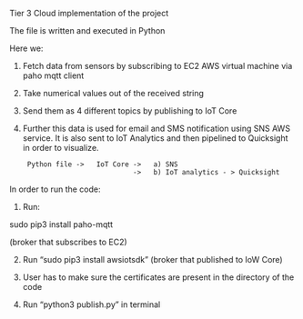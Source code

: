 Tier 3 Cloud implementation of the project

The file is written and executed in Python

Here we:

1) Fetch data from sensors by subscribing to EC2 AWS virtual machine via paho mqtt client

2) Take numerical values out of the received string

3) Send them as 4 different topics by publishing to IoT Core

4) Further this data is used for email and SMS notification using SNS AWS service. It is also sent to IoT Analytics and then pipelined to Quicksight in order to visualize.
    
        Python file ->   IoT Core ->   a) SNS 
                                  ->   b) IoT analytics - > Quicksight


In order to run the code:

1) Run:
 
sudo pip3 install paho-mqtt 
       
  (broker that subscribes to EC2)

2) Run “sudo pip3 install awsiotsdk” (broker that published to IoW Core)

3) User has to make sure the certificates are present in the directory of the code

4) Run “python3 publish.py” in terminal 


